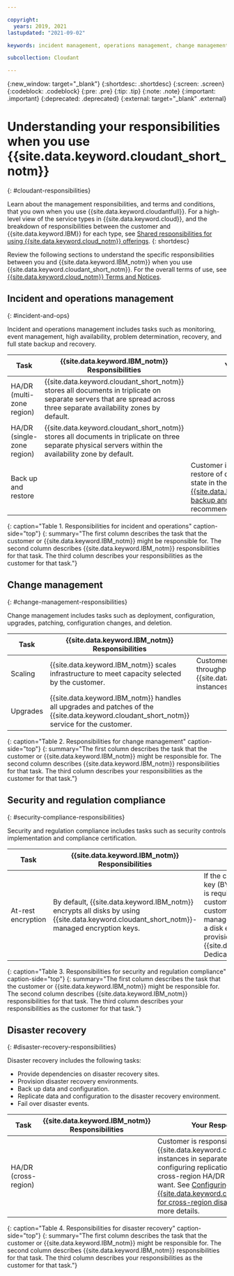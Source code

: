 ```yaml
---

copyright:
  years: 2019, 2021
lastupdated: "2021-09-02"

keywords: incident management, operations management, change management, security compliance, regulation compliance, disaster recovery

subcollection: Cloudant

---
```


{:new_window: target="_blank"}
{:shortdesc: .shortdesc}
{:screen: .screen}
{:codeblock: .codeblock}
{:pre: .pre}
{:tip: .tip}
{:note: .note}
{:important: .important}
{:deprecated: .deprecated}
{:external: target="_blank" .external}

<!-- Acrolinx: 2020-12-24 -->

# Understanding your responsibilities when you use {{site.data.keyword.cloudant_short_notm}}
{: #cloudant-responsibilities}

Learn about the management responsibilities, and terms and conditions, that you own when you use {{site.data.keyword.cloudantfull}}. For a high-level view of the service types in {{site.data.keyword.cloud}}, and the breakdown of responsibilities between the customer and {{site.data.keyword.IBM}} for each type, see [Shared responsibilities for using {{site.data.keyword.cloud_notm}} offerings](/docs/overview?topic=overview-shared-responsibilities). 
{: shortdesc}

Review the following sections to understand the specific responsibilities between you and {{site.data.keyword.IBM_notm}} when you use {{site.data.keyword.cloudant_short_notm}}. For the overall terms of use, see [{{site.data.keyword.cloud_notm}} Terms and Notices](/docs/overview/terms-of-use?topic=overview-terms). 

## Incident and operations management
{: #incident-and-ops}

Incident and operations management includes tasks such as monitoring, event management, high availability, problem determination, recovery, and full state backup and recovery. 

| Task | {{site.data.keyword.IBM_notm}} Responsibilities | Your Responsibilities |
|----------|-----------------------|--------|
|HA/DR (multi-zone region) | {{site.data.keyword.cloudant_short_notm}} stores all documents in triplicate on separate servers that are spread across three separate availability zones by default.  | |
|HA/DR (single-zone region)| {{site.data.keyword.cloudant_short_notm}} stores all documents in triplicate on three separate physical servers within the availability zone by default.  | |
|Back up and restore|   | Customer is responsible for backup and restore of data to roll back to a previous state in the database. See [{{site.data.keyword.cloudant_short_notm}} backup and recovery](/docs/Cloudant?topic=Cloudant-ibm-cloudant-backup-and-recovery) documentation for recommended tooling. |
{: caption="Table 1. Responsibilities for incident and operations" caption-side="top"}
{: summary="The first column describes the task that the customer or {{site.data.keyword.IBM_notm}} might be responsible for. The second column describes {{site.data.keyword.IBM_notm}} responsibilities for that task. The third column describes your responsibilities as the customer for that task."}

## Change management
{: #change-management-responsibilities}

Change management includes tasks such as deployment, configuration, upgrades, patching, configuration changes, and deletion. 

| Task | {{site.data.keyword.IBM_notm}} Responsibilities | Your Responsibilities |
|----------|-----------------------|--------|
|Scaling| {{site.data.keyword.IBM_notm}} scales infrastructure to meet capacity selected by the customer.  | Customer chooses the provisioned throughput capacity for their {{site.data.keyword.cloudant_short_notm}} instances. |
|Upgrades| {{site.data.keyword.IBM_notm}} handles all upgrades and patches of the {{site.data.keyword.cloudant_short_notm}} service for the customer.  | |
{: caption="Table 2. Responsibilities for change management" caption-side="top"}
{: summary="The first column describes the task that the customer or {{site.data.keyword.IBM_notm}} might be responsible for. The second column describes {{site.data.keyword.IBM_notm}} responsibilities for that task. The third column describes your responsibilities as the customer for that task."}

## Security and regulation compliance
{: #security-compliance-responsibilities}

Security and regulation compliance includes tasks such as security controls implementation and compliance certification. 

| Task | {{site.data.keyword.IBM_notm}} Responsibilities | Your Responsibilities |
|----------|-----------------------|--------|
|At-rest encryption| By default, {{site.data.keyword.IBM_notm}} encrypts all disks by using {{site.data.keyword.cloudant_short_notm}}-managed encryption keys.   | If the customer wants bring-your-own-key (BYOK) encryption, then the customer is required to use Key Protect to store the customer-managed encryption key. The customer must select an appropriate key management service instance, and select a disk encryption key option during provisioning of an {{site.data.keyword.cloudant_short_notm}} Dedicated Hardware plan instance. |
{: caption="Table 3. Responsibilities for security and regulation compliance" caption-side="top"}
{: summary="The first column describes the task that the customer or {{site.data.keyword.IBM_notm}} might be responsible for. The second column describes {{site.data.keyword.IBM_notm}} responsibilities for that task. The third column describes your responsibilities as the customer for that task."}

## Disaster recovery
{: #disaster-recovery-responsibilities}

Disaster recovery includes the following tasks:

- Provide dependencies on disaster recovery sites.
- Provision disaster recovery environments.
- Back up data and configuration.
- Replicate data and configuration to the disaster recovery environment.
- Fail over disaster events.

| Task | {{site.data.keyword.IBM_notm}} Responsibilities | Your Responsibilities |
|----------|-----------------------|--------|
|HA/DR (cross-region)|  | Customer is responsible for creating more {{site.data.keyword.cloudant_short_notm}} instances in separate regions and configuring replications to achieve the cross-region HA/DR architecture they want. See [Configuring {{site.data.keyword.cloudant_short_notm}} for cross-region disaster recovery](/docs/Cloudant?topic=Cloudant-configuring-ibm-cloudant-for-cross-region-disaster-recovery) for more details.  |
{: caption="Table 4. Responsibilities for disaster recovery" caption-side="top"}
{: summary="The first column describes the task that the customer or {{site.data.keyword.IBM_notm}} might be responsible for. The second column describes {{site.data.keyword.IBM_notm}} responsibilities for that task. The third column describes your responsibilities as the customer for that task."}
